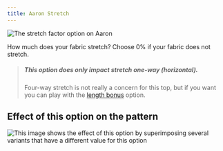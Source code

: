 ```yaml
---
title: Aaron Stretch
---
```


![The stretch factor option on Aaron](./stretchfactor.svg)

How much does your fabric stretch?  Choose 0% if your fabric does not stretch.

> ##### This option does only impact stretch one-way (horizontal).
>
> Four-way stretch is not really a concern for this top, but if you want you can play 
> with the [length bonus](../lengthbonus) option.


## Effect of this option on the pattern
![This image shows the effect of this option by superimposing several variants that have a different value for this option](aaron_stretchfactor_sample.svg "Effect of this option on the pattern")